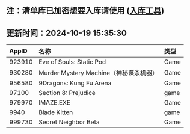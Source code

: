 ## 注：清单库已加密想要入库请使用 ([入库工具](https://github.com/BlankTMing/ManifestAutoUpdate/releases))

## 更新时间：2024-10-19 15:35:30
| AppID | 名称 | 类型  |
| :-------------------- | :----------------------------- | :----------- |
| 923910 | Eve of Souls: Static Pod| Game |
| 930280 | Murder Mystery Machine（神秘谋杀机器）| Game |
| 956580 | 9Dragons: Kung Fu Arena| Game |
| 97100 | Section 8: Prejudice| game |
| 979970 | IMAZE.EXE| Game |
| 9940 | Blade Kitten| game |
| 999730 | Secret Neighbor Beta| Game |
